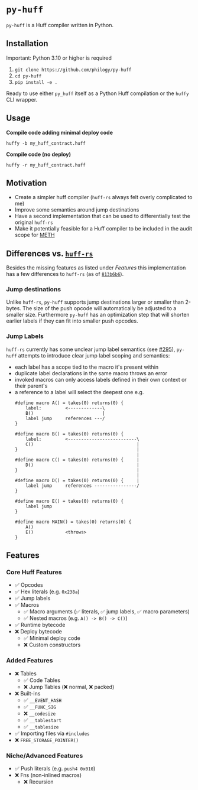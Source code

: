 # `py-huff`
`py-huff` is a Huff compiler written in Python.

## Installation

Important: Python 3.10 or higher is required

1. `git clone https://github.com/philogy/py-huff`
2. `cd py-huff`
3. `pip install -e .`

Ready to use either `py_huff` itself as a Python Huff compilation or the `huffy` CLI wrapper.

## Usage

**Compile code adding minimal deploy code**
```
huffy -b my_huff_contract.huff
```

**Compile code (no deploy)**
```
huffy -r my_huff_contract.huff
```

## Motivation

- Create a simpler huff compiler (`huff-rs` always felt overly complicated to me)
- Improve some semantics around jump destinations
- Have a second implementation that can be used to differentially test the original `huff-rs`
- Make it potentially feasible for a Huff compiler to be included in the audit scope for
  [METH](https://github.com/philogy/meth-weth)

## Differences vs. [`huff-rs`](https://github.com/huff-language/huff-rs/)
Besides the missing features as listed under _Features_ this implementation has a few differences to
`huff-rs` (as of [`813b6b6`](https://github.com/huff-language/huff-rs/commit/813b6b683dd214dfca71d49284afd885dd9eef09)).

### Jump destinations
Unlike `huff-rs`, `py-huff` supports jump destinations larger or smaller than 2-bytes. The size of
the push opcode will automatically be adjusted to a smaller size. Furthermore `py-huff` has an
optimization step that will shorten earlier labels if they can fit into smaller push opcodes.

### Jump Labels
`huff-rs` currently has some unclear jump label semantics (see [#295](https://github.com/huff-language/huff-rs/issues/295)), `py-huff` attempts to introduce clear jump label scoping and semantics:

- each label has a scope tied to the macro it's present within
- duplicate label declarations in the same macro throws an error
- invoked macros can only access labels defined in their own context or their parent's
- a reference to a label will select the deepest one e.g.
    ```
    #define macro A() = takes(0) returns(0) {
        label:         <-------------\
        B()                          |
        label jump     references ---/
    }

    #define macro B() = takes(0) returns(0) {
        label:         <--------------------------\
        C()                                       |
    }                                             |
                                                  |
    #define macro C() = takes(0) returns(0) {     |
        D()                                       |
    }                                             |
                                                  |
    #define macro D() = takes(0) returns(0) {     |
        label jump     references ----------------/
    }

    #define macro E() = takes(0) returns(0) {
        label jump
    }

    #define macro MAIN() = takes(0) returns(0) {
        A()
        E()            <throws>
    }
    ```

## Features
### Core Huff Features
- ✅ Opcodes
- ✅ Hex literals (e.g. `0x238a`)
- ✅ Jump labels
- ✅ Macros
    - ✅ Macro arguments (✅ literals, ✅ jump labels, ✅ macro parameters)
    - ✅ Nested macros (e.g. `A() -> B() -> C()`)
- ✅ Runtime bytecode
- ❌ Deploy bytecode
    - ✅ Minimal deploy code
    - ❌ Custom constructors
### Added Features
- ❌ Tables
    - ✅ Code Tables
    - ❌ Jump Tables (❌ normal, ❌ packed)
- ❌ Built-ins
    - ✅ `__EVENT_HASH`
    - ✅ `__FUNC_SIG`
    - ❌ `__codesize`
    - ✅ `__tablestart`
    - ✅ `__tablesize`
- ✅ Importing files via `#includes`
- ❌ `FREE_STORAGE_POINTER()`

### Niche/Advanced Features
- ✅ Push literals (e.g. `push4 0x010`)
- ❌ Fns (non-inlined macros)
    - ❌ Recursion

